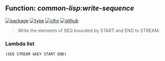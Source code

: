 ## Function: ***common-lisp:write-sequence***
[![package](https://img.shields.io/badge/Package-COMMON--LISP-5f9ea0.svg?style=social&colorA=999999)](../) [![type](https://img.shields.io/badge/Type-Function-5f9ea0.svg?style=social&colorA=999999)](../#function) [![clhs](https://img.shields.io/badge/CLHS-WRITE--SEQUENCE-5f9ea0.svg?style=social&colorA=999999)](http://www.lispworks.com/documentation/HyperSpec/Body/f_wr_seq.htm) [![github](https://img.shields.io/badge/GitHub-View_the_source-5f9ea0.svg?style=social&colorA=999999&logo=github)](https://github.com/sbcl/sbcl/blob/master/src/code/stream.lisp/) 

> Write the elements of SEQ bounded by START and END to STREAM.

### Lambda list
```
(SEQ STREAM &KEY START END)
```
